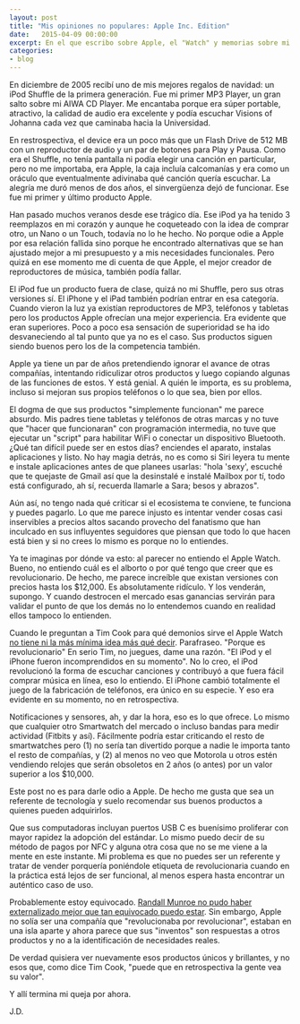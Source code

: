 ```yaml
---
layout: post
title: "Mis opiniones no populares: Apple Inc. Edition"
date:   2015-04-09 00:00:00
excerpt: En el que escribo sobre Apple, el "Watch" y memorias sobre mi iPod Shuffle de primera generación.
categories:
- blog
---
```


En diciembre de 2005 recibí uno de mis mejores regalos de navidad: un iPod Shuffle de la primera generación. Fue mi primer MP3 Player, un gran salto sobre mi AIWA CD Player. Me encantaba porque era súper portable, atractivo, la calidad de audio era excelente y podía escuchar Visions of Johanna cada vez que caminaba hacia la Universidad. 

En restrospectiva, el device era un poco más que un Flash Drive de 512 MB con un reproductor de audio y un par de botones para Play y Pausa. Como era el Shuffle, no tenía pantalla ni podía elegir una canción en particular, pero no me importaba, era Apple, la caja incluía calcomanías y era como un oráculo que eventualmente adivinaba qué canción quería escuchar. La alegría me duró menos de dos años, el sinvergüenza dejó de funcionar. Ese fue mi primer y último producto Apple.

Han pasado muchos veranos desde ese trágico día. Ese iPod ya ha tenido 3 reemplazos en mi corazón y aunque he coqueteado con la idea de comprar otro, un Nano o un Touch, todavía no lo he hecho. No porque odie a Apple por esa relación fallida sino porque he encontrado alternativas que se han ajustado mejor a mi presupuesto y a mis necesidades funcionales. Pero quizá en ese momento me di cuenta de que Apple, el mejor creador de reproductores de música, también podía fallar.

El iPod fue un producto fuera de clase, quizá no mi Shuffle, pero sus otras versiones sí. El iPhone y el iPad también podrían entrar en esa categoría. Cuando vieron la luz ya existían reproductores de MP3, teléfonos y tabletas pero los productos Apple ofrecían una mejor experiencia. Era evidente que eran superiores. Poco a poco esa sensación de superioridad se ha ido desvaneciendo al tal punto que ya no es el caso. Sus productos siguen siendo buenos pero los de la competencia también.

Apple ya tiene un par de años pretendiendo ignorar el avance de otras compañías, intentando ridiculizar otros productos y luego copiando algunas de las funciones de estos. Y está genial. A quién le importa, es su problema, incluso si mejoran sus propios teléfonos o lo que sea, bien por ellos.

El dogma de que sus productos "simplemente funcionan" me parece absurdo. Mis padres tiene tabletas y teléfonos de otras marcas y no tuve que "hacer que funcionaran" con programación intermedia, no tuve que ejecutar un "script" para habilitar WiFi o conectar un dispositivo Bluetooth. ¿Qué tan difícil puede ser en estos días? enciendes el aparato, instalas aplicaciones y listo. No hay magia detrás, no es como si Siri leyera tu mente e instale aplicaciones antes de que planees usarlas: "hola 'sexy', escuché que te quejaste de Gmail así que la desinstalé e instalé Mailbox por tí, todo está configurado, ah sí, recuerda llamarle a Sara; besos y abrazos".

Aún así, no tengo nada qué criticar si el ecosistema te conviene, te funciona y puedes pagarlo. Lo que me parece injusto es intentar vender cosas casi inservibles a precios altos sacando provecho del fanatismo que han inculcado en sus influyentes seguidores que piensan que todo lo que hacen está bien y si no crees lo mismo es porque no lo entiendes.

Ya te imaginas por dónde va esto: al parecer no entiendo el Apple Watch. Bueno, no entiendo cuál es el alborto o por qué tengo que creer que es revolucionario. De hecho, me parece increíble que existan versiones con precios hasta los $12,000. Es absolutamente ridículo. Y los venderán, supongo. Y cuando destrocen el mercado esas ganancias servirán para validar el punto de que los demás no lo entendemos cuando en realidad ellos tampoco lo entienden.

Cuando le preguntan a Tim Cook para qué demonios sirve el Apple Watch [no tiene ni la más mínima idea más qué decir](http://daringfireball.net/linked/2015/03/18/cook-interview-schlender-tetzeli). Parafraseo. "Porque es revolucionario" En serio Tim, no juegues, dame una razón. "El iPod y el iPhone fueron incomprendidos en su momento". No lo creo, el iPod revolucionó la forma de escuchar canciones y contribuyó a que fuera fácil comprar música en línea, eso lo entiendo. El iPhone cambió totalmente el juego de la fabricación de teléfonos, era único en su especie. Y eso era evidente en su momento, no en retrospectiva.

Notificaciones y sensores, ah, y dar la hora, eso es lo que ofrece. Lo mismo que cualquier otro Smartwatch del mercado o incluso bandas para medir actividad (Fitbits y así). Fácilmente podría estar criticando el resto de smartwatches pero (1) no sería tan divertido porque a nadie le importa tanto el resto de compañías, y (2) al menos no veo que Motorola u otros estén vendiendo relojes que serán obsoletos en 2 años (o antes) por un valor superior a los $10,000.

Este post no es para darle odio a Apple. De hecho me gusta que sea un referente de tecnología y suelo recomendar sus buenos productos a quienes pueden adquirirlos. 

Que sus computadoras incluyan puertos USB C es buenísimo proliferar con mayor rapidez la adopción del estándar. Lo mismo puedo decir de su método de pagos por NFC y alguna otra cosa que no se me viene a la mente en este instante. Mi problema es que no puedes ser un referente y tratar de vender porquería poniéndole etiqueta de revolucionaria cuando en la práctica está lejos de ser funcional, al menos espera hasta encontrar un auténtico caso de uso.

Probablemente estoy equivocado. [Randall Munroe no pudo haber externalizado mejor que tan equivocado puedo estar](http://www.xkcd.com/1497/). Sin embargo, Apple no solía ser una compañía que "revolucionaba por revolucionar", estaban en una isla aparte y ahora parece que sus "inventos" son respuestas a otros productos y no a la identificación de necesidades reales. 

De verdad quisiera ver nuevamente esos productos únicos y brillantes, y no esos que, como dice Tim Cook, "puede que en retrospectiva la gente vea su valor".

Y allí termina mi queja por ahora.

J.D.